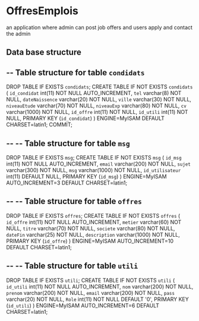 # OffresEmplois
an application where admin can post job offers and users apply and contact the admin


Data base structure
--
-- Table structure for table `condidats`
--

DROP TABLE IF EXISTS `condidats`;
CREATE TABLE IF NOT EXISTS `condidats` (
  `id_condidat` int(11) NOT NULL AUTO_INCREMENT,
  `tel` varchar(8) NOT NULL,
  `dateNaissence` varchar(20) NOT NULL,
  `ville` varchar(30) NOT NULL,
  `niveauEtude` varchar(70) NOT NULL,
  `niveauExp` varchar(80) NOT NULL,
  `cv` varchar(1000) NOT NULL,
  `id_offre` int(11) NOT NULL,
  `id_utili` int(11) NOT NULL,
  PRIMARY KEY (`id_condidat`)
) ENGINE=MyISAM DEFAULT CHARSET=latin1;
COMMIT;

--
-- Table structure for table `msg`
--

DROP TABLE IF EXISTS `msg`;
CREATE TABLE IF NOT EXISTS `msg` (
  `id_msg` int(11) NOT NULL AUTO_INCREMENT,
  `email` varchar(200) NOT NULL,
  `sujet` varchar(300) NOT NULL,
  `msg` varchar(1000) NOT NULL,
  `id_utilisateur` int(11) DEFAULT NULL,
  PRIMARY KEY (`id_msg`)
) ENGINE=MyISAM AUTO_INCREMENT=3 DEFAULT CHARSET=latin1;

--
-- Table structure for table `offres`
--

DROP TABLE IF EXISTS `offres`;
CREATE TABLE IF NOT EXISTS `offres` (
  `id_offre` int(11) NOT NULL AUTO_INCREMENT,
  `metier` varchar(60) NOT NULL,
  `titre` varchar(70) NOT NULL,
  `societe` varchar(80) NOT NULL,
  `dateFin` varchar(25) NOT NULL,
  `description` varchar(1000) NOT NULL,
  PRIMARY KEY (`id_offre`)
) ENGINE=MyISAM AUTO_INCREMENT=10 DEFAULT CHARSET=latin1;

--
-- Table structure for table `utili`
--

DROP TABLE IF EXISTS `utili`;
CREATE TABLE IF NOT EXISTS `utili` (
  `id_utili` int(11) NOT NULL AUTO_INCREMENT,
  `nom` varchar(200) NOT NULL,
  `prenom` varchar(200) NOT NULL,
  `email` varchar(200) NOT NULL,
  `pass` varchar(20) NOT NULL,
  `Role` int(11) NOT NULL DEFAULT '0',
  PRIMARY KEY (`id_utili`)
) ENGINE=MyISAM AUTO_INCREMENT=6 DEFAULT CHARSET=latin1;
